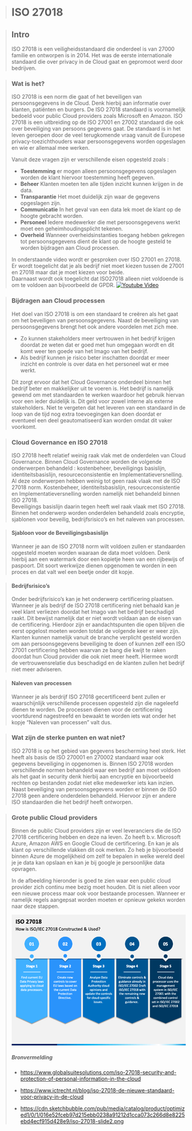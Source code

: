 > # ISO 27018
  
> ## Intro  
>ISO 27018 is een veiligheidsstandaard die onderdeel is van 27000 familie en ontworpen is in 2014. Het was de eerste internationale standaard die over privacy in de Cloud gaat en gepromoot werd door bedrijven.

> ### Wat is het?
> ISO 27018 is een norm die gaat of het beveiligen van persoonsgegevens in de Cloud. Denk hierbij aan informatie over klanten, patiënten en burgers. De ISO 27018 standaard is voornamelijk bedoeld voor public Cloud providers zoals Microsoft en Amazon.  ISO 27018 is een uitbreiding op de ISO 27001 en 27002 standaard die ook over beveiliging van persoons gegevens gaat. De standaard is in het leven geroepen door de veel terugkomende vraag vanuit de Europese privacy-toezichthouders waar persoonsgegevens worden opgeslagen en wie er allemaal mee werken.
>   
> Vanuit deze vragen zijn er verschillende eisen opgesteld zoals :  
>- **Toestemming** er mogen alleen persoonsgegevens opgeslagen worden de klant hiervoor toestemming heeft gegeven.
>- **Beheer** Klanten moeten ten alle tijden inzicht kunnen krijgen in de data.
>- **Transparantie** Het moet duidelijk zijn waar de gegevens opgeslagen zijn.
>- **Communicatie** In het geval van een data lek moet de klant op de hoogte gebracht worden.
>- **Personeel** Iedere medewerker die met persoonsgegevens werkt moet een geheimhoudingsplicht tekenen.
>- **Overheid** Wanneer overheidsinstanties toegang hebben gekregen tot persoonsgegevens dient de klant op de hoogte gesteld te worden bijdragen aan Cloud processen.
>  
> In onderstaande video wordt er gesproken over ISO 27001 en 27018. Er wordt toegelicht dat je als bedrijf niet moet kiezen tussen de 27001 en 27018 maar dat je moet kiezen voor beide.  
> Daarnaast wordt ook toegelicht dat ISO27018 alleen niet voldoende is om te voldoen aan bijvoorbeeld de GPDR.
>[![Youtube Video](https://img.youtube.com/vi/ltLntY3HvGw/0.jpg)](https://www.youtube.com/watch?v=ltLntY3HvGw&feature=youtu.be "Youtube Video")
>
  
> ### Bijdragen aan Cloud processen
>Het doel van ISO 27018 is om een standaard te creëren als het gaat om het beveiligen van persoonsgegevens. Naast de beveiliging van persoonsgegevens brengt het ook andere voordelen met zich mee.  
> - Zo kunnen stakeholders meer vertrouwen in het bedrijf krijgen doordat ze weten dat er goed met hun omgegaan wordt en dit komt weer ten goede van het Imago van het bedrijf. 
> - Als bedrijf kunnen je risico beter inschatten doordat er meer inzicht en controle is over data en het personeel wat er mee werkt.
>   
>Dit zorgt ervoor dat het Cloud Governance onderdeel binnen het bedrijf beter en makkelijker uit te voeren is. Het bedrijf is namelijk gewend om met standaarden te werken waardoor het gebruik hiervan voor een ieder duidelijk is. Dit geld voor zowel interne als externe stakeholders. Niet te vergeten dat het leveren van een standaard in de loop van de tijd nog extra toevoegingen kan doen doordat er eventueel een deel geautomatiseerd kan worden omdat dit vaker voorkomt.
>   

> ### Cloud Governance en ISO 27018
>ISO 27018 heeft relatief weinig raak vlak met de onderdelen van Cloud Governance. Binnen Cloud Governance worden de volgende onderwerpen behandeld : kostenbeheer, beveiligings basislijn, identiteitsbasislijn, resourceconsistentie en Implementatieversnelling.  
>Al deze onderwerpen hebben weinig tot geen raak vlaak met de ISO 27018 norm. Kostenbeheer, identiteitsbasislijn, resourceconsistentie en Implementatieversnelling  worden namelijk niet behandeld binnen ISO 27018.  
>Beveiligings basislijn daarin tegen heeft wel raak vlaak met ISO 27018. Binnen het onderwerp worden onderdelen behandeld zoals encryptie, sjablonen voor beveilig, bedrijfsrisico’s en het naleven van processen. 
> 

> #### Sjabloon voor de Beveiligingsbasislijn
> Wanneer je aan de ISO 27018 norm wilt voldoen zullen er standaarden opgesteld moeten worden waaraan de data moet voldoen. Denk hierbij aan een watermark door een kopietje heen van een rijbewijs of paspoort. 
> Dit soort werkwijze dienen opgenomen te worden in een proces en dat valt wel een beetje onder dit kopje.
>  

> #### Bedrijfsrisico’s
>Onder bedrijfsrisico’s kan je het onderwerp certificering plaatsen. Wanneer je als bedrijf de ISO 27018 certificering niet behaald kan je veel klant verliezen doordat het Imago van het bedrijf beschadigd raakt. Dit bewijst namelijk dat er niet wordt voldaan aan de eisen van de certificering. Hierdoor zijn er aandachtspunten die open blijven die eerst opgelost moeten worden totdat de volgende keer er weer zijn.  
>Klanten kunnen namelijk vanuit de branche verplicht gesteld worden om aan persoonsgegevens beveiliging te doen of kunnen zelf een ISO 27001 certificering hebben waarvan ze bang die kwijt te raken doordat hun Cloud provider die ook niet meer heeft. Hiermee wordt de vertrouwensrelatie dus beschadigd en de klanten zullen het bedrijf niet meer adviseren.  
> 

> #### Naleven van processen
>Wanneer je als berdrijf ISO 27018 gecertificeerd bent zullen er waarschijnlijk verschillende processen opgesteld zijn die nageleefd dienen te worden. 
>De processen dienen voor de certificering voortdurend nagestreefd en bewaakt te worden iets wat onder het kopje “Naleven van processen” valt dus.  
>   

> ### Wat zijn de sterke punten en wat niet? 
>ISO 27018 is op het gebied van gegevens bescherming heel sterk. Het heeft als basis de ISO 270001 en 270002 standaard waar ook gegevens beveiliging in opgenomen is. Binnen ISO 27018 worden verschillende normen behandeld waar een bedrijf aan moet voldoen als het gaat in security denk hierbij aan encryptie en bijvoorbeeld rechten op bestanden zodat niet elke medewerker iets kan inzien.  
>Naast beveiliging van persoonsgegevens worden er binnen de ISO 27018 geen andere onderdelen behandeld. Hiervoor zijn er andere ISO standaarden die het bedrijf heeft ontworpen.

> ### Grote public Cloud providers
> Binnen de public Cloud providers zijn er veel leveranciers die de ISO 27018 certificering hebben en deze na leven. Zo heeft b.v. Microsoft Azure, Amazon AWS en Google Cloud de certificering. En kan je als klant op verschillende vlakken dit ook merken. Zo heb je bijvoorbeeld binnen Azure de mogelijkheid om zelf te bepalen in welke wereld deel je je data kan opslaan en kan je bij google je persoonlijke data opvragen.  
>
> In de afbeelding hieronder is goed te zien waar een public cloud provider zich continu mee bezig moet houden. Dit is niet alleen voor een nieuwe process maar ook voor bestaande processen.
> Wanneer er namelijk regels aangepsat worden moeten er opnieuw gekekn worden naar deze stappen.  
>   
> ![Afbeelding](construction.png)
>   
> ##### Bronvermelding
> 
>  - https://www.globalsuitesolutions.com/iso-27018-security-and-protection-of-personal-information-in-the-cloud
>
>  - https://www.ictrecht.nl/blog/iso-27018-de-nieuwe-standaard-voor-privacy-in-de-cloud
>
>  - https://cdn.sketchbubble.com/pub/media/catalog/product/optimized1/0/1/016e52fceb97d215ebb0238a91212d1cca073c266d8e8225ebd4ecf915d428e9/iso-27018-slide2.png